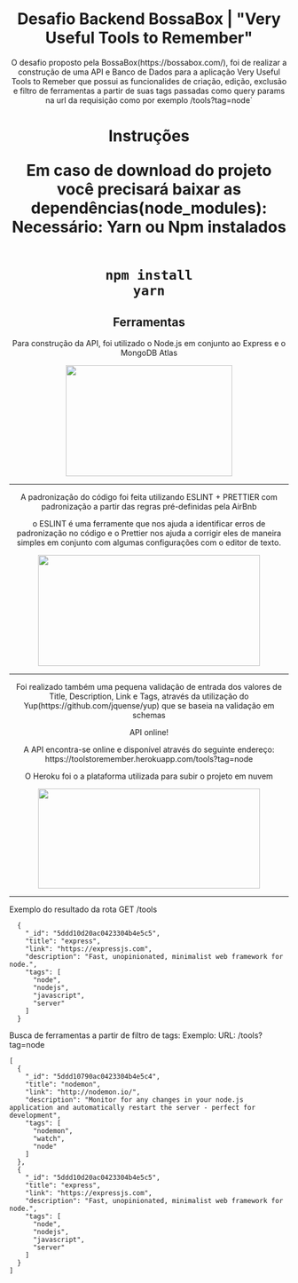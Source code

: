 <h1 align="center">Desafio Backend BossaBox | 
"Very Useful Tools to Remember"
</h1>

<p align="center">O desafio proposto pela BossaBox(https://bossabox.com/), foi de realizar a construção de uma API e Banco de Dados para a aplicação
Very Useful Tools to Remeber que possui as funcionalides de criação, edição, exclusão e filtro de ferramentas a partir de suas tags passadas
como query params na url da requisição como por exemplo /tools?tag=node`</p>

<h1 align="center">Instruções</p>
<p align="center">
  Em caso de download do projeto você precisará baixar as dependências(node_modules): <br>
  Necessário: Yarn ou Npm instalados
  
  ```
  
  npm install
  yarn
  
  ```
</p>

<h2 align="center"> Ferramentas </h2>

<p align="center">
  Para construção da API, foi utilizado o Node.js em conjunto ao Express e o MongoDB Atlas
</p>

<p align="center">
<img height="200" width="300" src="https://user-images.githubusercontent.com/54908803/69638627-d0c56880-1039-11ea-8cfe-9c88ca6f48b7.jpg" />
</>
  
<hr>

<p align="center">
  A padronização do código foi feita utilizando ESLINT + PRETTIER com padronização a partir das regras pré-definidas pela AirBnb
<p>
  
<p align="center">
  o ESLINT é uma ferramente que nos ajuda a identificar erros de padronização no código e o Prettier nos ajuda a corrigir eles de maneira simples em
  conjunto com algumas configurações com o editor de texto.
</p>


<p align="center">
<img align="center" height="200" width="400" src="https://user-images.githubusercontent.com/54908803/69638933-6cef6f80-103a-11ea-8654-da50e2b081fa.png" />
</p>

<hr>

<p align="center">
Foi realizado também uma pequena validação de entrada dos valores de Title, Description, Link e Tags, através da utilização
do Yup(https://github.com/jquense/yup) que se baseia na validação em schemas
</p>


<p align="center">API online!<p>

<p align="center">
A API encontra-se online e disponível através do seguinte endereço:<br> https://toolstoremember.herokuapp.com/tools?tag=node
</p>

<p align="center">
O Heroku foi o a plataforma utilizada para subir o projeto em nuvem
</p>

<p align="center">
<img height="180" width="400" src="https://user-images.githubusercontent.com/54908803/69639407-382fe800-103b-11ea-946e-154e21028ba5.png" />
</p>

<hr>



Exemplo do resultado da rota GET /tools

```
  {
    "_id": "5ddd10d20ac0423304b4e5c5",
    "title": "express",
    "link": "https://expressjs.com",
    "description": "Fast, unopinionated, minimalist web framework for node.",
    "tags": [
      "node",
      "nodejs",
      "javascript",
      "server"
    ]
  }
```

Busca de ferramentas a partir de filtro de tags:
Exemplo: URL: /tools?tag=node

```
[
  {
    "_id": "5ddd10790ac0423304b4e5c4",
    "title": "nodemon",
    "link": "http://nodemon.io/",
    "description": "Monitor for any changes in your node.js application and automatically restart the server - perfect for development",
    "tags": [
      "nodemon",
      "watch",
      "node"
    ]
  },
  {
    "_id": "5ddd10d20ac0423304b4e5c5",
    "title": "express",
    "link": "https://expressjs.com",
    "description": "Fast, unopinionated, minimalist web framework for node.",
    "tags": [
      "node",
      "nodejs",
      "javascript",
      "server"
    ]
  }
]

```
